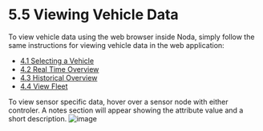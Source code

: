 # 5.5 Viewing Vehicle Data

To view vehicle data using the web browser inside Noda, simply follow the same instructions for viewing vehicle data in the web application:
- [4.1 Selecting a Vehicle](https://github.com/rlogsdon7/Metaverse-Maintenance/blob/main/UserDocs/SelectVehicle.md)
- [4.2 Real Time Overview](https://github.com/rlogsdon7/Metaverse-Maintenance/blob/main/UserDocs/RealTimeOverview.md)
- [4.3 Historical Overview](https://github.com/rlogsdon7/Metaverse-Maintenance/blob/main/UserDocs/HistoricalOverview.md)
- [4.4 View Fleet](https://github.com/rlogsdon7/Metaverse-Maintenance/blob/main/UserDocs/ViewFleet.md)

To view sensor specific data, hover over a sensor node with either controler. A notes section will appear showing the attribute value and a short description.
![image](https://user-images.githubusercontent.com/112486258/213474450-1fe1fc08-46ee-4160-b3e5-8b66dba371c4.png)
